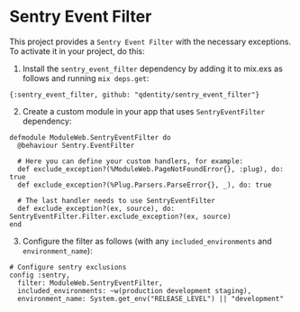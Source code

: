 # Sentry Event Filter

This project provides a `Sentry Event Filter` with the necessary exceptions. To activate it in your project, do this:

1. Install the `sentry_event_filter` dependency by adding it to mix.exs as follows and running `mix deps.get`:
```
{:sentry_event_filter, github: "qdentity/sentry_event_filter"}
```

2. Create a custom module in your app that uses `SentryEventFilter` dependency:
```
defmodule ModuleWeb.SentryEventFilter do
  @behaviour Sentry.EventFilter

  # Here you can define your custom handlers, for example:
  def exclude_exception?(%ModuleWeb.PageNotFoundError{}, :plug), do: true
  def exclude_exception?(%Plug.Parsers.ParseError{}, _), do: true

  # The last handler needs to use SentryEventFilter
  def exclude_exception?(ex, source), do: SentryEventFilter.Filter.exclude_exception?(ex, source)
end
```

3. Configure the filter as follows (with any `included_environments` and `environment_name`):
```
# Configure sentry exclusions
config :sentry,
  filter: ModuleWeb.SentryEventFilter,
  included_environments: ~w(production development staging),
  environment_name: System.get_env("RELEASE_LEVEL") || "development"
```

